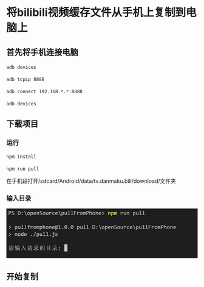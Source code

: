 # 将bilibili视频缓存文件从手机上复制到电脑上

## 首先将手机连接电脑
```
adb devices

adb tcpip 8888

adb connect 192.168.*.*:8888

adb devices
```

## 下载项目

### 运行
```
npm install

npm run pull

```
在手机段打开/sdcard/Android/data/tv.danmaku.bili/download/文件夹

### 输入目录

![输入目录](./images/Snipaste_2021-06-27_17-22-54.png)

## 开始复制

